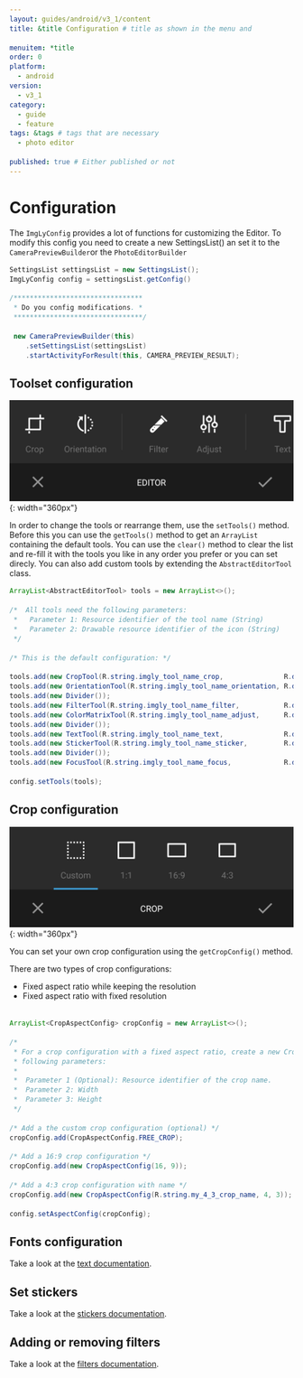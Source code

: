 ```yaml
---
layout: guides/android/v3_1/content
title: &title Configuration # title as shown in the menu and 

menuitem: *title
order: 0
platform:
  - android
version:
  - v3_1
category: 
  - guide
  - feature
tags: &tags # tags that are necessary
  - photo editor 

published: true # Either published or not 
---
```

# Configuration

The `ImgLyConfig` provides a lot of functions for customizing the Editor.
To modify this config you need to create a new SettingsList() an set it to the `CameraPreviewBuilder`or the `PhotoEditorBuilder`

```java
SettingsList settingsList = new SettingsList();
ImgLyConfig config = settingsList.getConfig()

/********************************
 * Do you config modifications. *
 ********************************/

 new CameraPreviewBuilder(this)
    .setSettingsList(settingsList)
    .startActivityForResult(this, CAMERA_PREVIEW_RESULT);
```

## Toolset configuration

![Editor Tools](/assets/images/android/imgly_editor_tools.png){: width="360px"}

In order to change the tools or rearrange them, use the `setTools()` method. Before this you can use the `getTools()` method to get an `ArrayList` containing the default tools. You can use the `clear()` method to clear the list and re-fill it with the tools you like in any order you prefer or you can set direcly. You can also add custom tools by extending
the `AbstractEditorTool` class.

```java
ArrayList<AbstractEditorTool> tools = new ArrayList<>();

/*  All tools need the following parameters:
 *   Parameter 1: Resource identifier of the tool name (String)
 *   Parameter 2: Drawable resource identifier of the icon (String)
 */

/* This is the default configuration: */

tools.add(new CropTool(R.string.imgly_tool_name_crop,               R.drawable.imgly_icon_tool_crop));
tools.add(new OrientationTool(R.string.imgly_tool_name_orientation, R.drawable.imgly_icon_tool_orientation));
tools.add(new Divider());
tools.add(new FilterTool(R.string.imgly_tool_name_filter,           R.drawable.imgly_icon_tool_filters));
tools.add(new ColorMatrixTool(R.string.imgly_tool_name_adjust,      R.drawable.imgly_icon_tool_adjust));
tools.add(new Divider());
tools.add(new TextTool(R.string.imgly_tool_name_text,               R.drawable.imgly_icon_tool_text));
tools.add(new StickerTool(R.string.imgly_tool_name_sticker,         R.drawable.imgly_icon_tool_sticker));
tools.add(new Divider());
tools.add(new FocusTool(R.string.imgly_tool_name_focus,             R.drawable.imgly_icon_tool_focus));

config.setTools(tools);
```

## Crop configuration

![Editor Crop](/assets/images/android/imgly_editor_crop.png){: width="360px"}

You can set your own crop configuration using the `getCropConfig()` method.

There are two types of crop configurations:

* Fixed aspect ratio while keeping the resolution
* Fixed aspect ratio with fixed resolution

```java

ArrayList<CropAspectConfig> cropConfig = new ArrayList<>();

/*
 * For a crop configuration with a fixed aspect ratio, create a new CropAspectConfig with the
 * following parameters:
 *
 *  Parameter 1 (Optional): Resource identifier of the crop name.
 *  Parameter 2: Width
 *  Parameter 3: Height
 */

/* Add a the custom crop configuration (optional) */
cropConfig.add(CropAspectConfig.FREE_CROP);

/* Add a 16:9 crop configuration */
cropConfig.add(new CropAspectConfig(16, 9));

/* Add a 4:3 crop configuration with name */
cropConfig.add(new CropAspectConfig(R.string.my_4_3_crop_name, 4, 3));

config.setAspectConfig(cropConfig);
```

## ​Fonts configuration

Take a look at the [text documentation](/guides/android/v3_1/features/text).

## ​Set stickers

Take a look at the [stickers documentation](/guides/android/v3_1/features/stickers).

## Adding or removing filters

Take a look at the [filters documentation](/documentation/android/filters).


